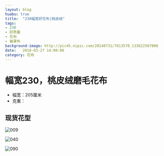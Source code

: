 ```yaml
---
layout: blog
huabu: true
title:  "230幅宽好花布|桃皮绒"
tags:
- 230
- 好质量
- 花布
- 被罩布
background-image: http://pic45.nipic.com/20140731/7013570_133622507000_2.jpg
date:   2018-03-27 14:00:00
category: 花布
---
```


# 幅宽230，桃皮绒磨毛花布
- 幅宽：205厘米
- 克重：

## 现货花型

![009](http://ww2.sinaimg.cn/large/0060lm7Tly1fprctl76qyj31ed0hsdmw.jpg)

![040](http://ww1.sinaimg.cn/large/0060lm7Tly1fprcurerfwj31hc0mpti5.jpg)

![090](http://ww1.sinaimg.cn/large/0060lm7Tly1fprcw3lkb0j31ed0hswm4.jpg)

<!--![139](http://ww4.sinaimg.cn/large/0060lm7Tly1fprcwqcvloj31hc0deadi.jpg)

![193](http://ww2.sinaimg.cn/large/0060lm7Tly1fprcy056dlj30zk0eon4t.jpg)

![341](http://ww1.sinaimg.cn/large/0060lm7Tly1fprcyr1985j30oa06u40k.jpg)

<!--![358](http://ww4.sinaimg.cn/large/0060lm7Tly1fprcz9womsj31730e8ngc.jpg)-->
